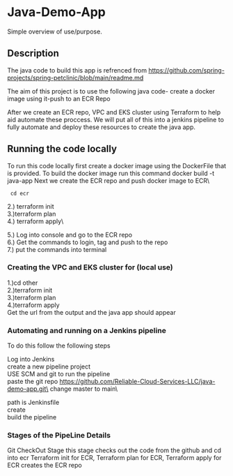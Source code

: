 # Java-Demo-App

Simple overview of use/purpose.

## Description

The java code to build this app is refrenced from https://github.com/spring-projects/spring-petclinic/blob/main/readme.md

The aim of this project is to use the following java code- create a docker image using it-push to an ECR Repo

After we create an ECR repo, VPC and EKS cluster using Terraform to help aid automate these proccess. We will put all of this into a jenkins pipeline to fully automate and deploy these resources to create the java app.


##  Running the code locally
To run this code locally first create a docker image using the DockerFile that is provided.
To build the docker image run this command
docker build -t java-app
Next we create the ECR repo and push docker image to ECR\

```
 cd ecr
```
2.) terraform init\
3.)terraform plan\
4.) terraform apply\

5.) Log into console and go to the ECR repo\
6.) Get the commands to login, tag and push to the repo\
7.) put the commands into terminal

### Creating the VPC and EKS cluster for (local use)
1.)cd other\
2.)terraform init\
3.)terraform plan\
4.)terraform apply\
 Get the url from the output and the java app should appear



### Automating and running on a Jenkins pipeline

To do this follow the following steps

  Log into Jenkins\
 create a new pipeline project\
USE SCM and git to run the pipeline\
paste the git repo https://github.com/Reliable-Cloud-Services-LLC/java-demo-app.git\
 change master to main\

path is Jenkinsfile\
 create \
 build the pipeline

### Stages of the PipeLine Details
Git CheckOut Stage
this stage checks out the code from the github and cd into ecr
Terraform init for ECR, Terraform plan for ECR, Terraform apply for ECR
creates the ECR repo


